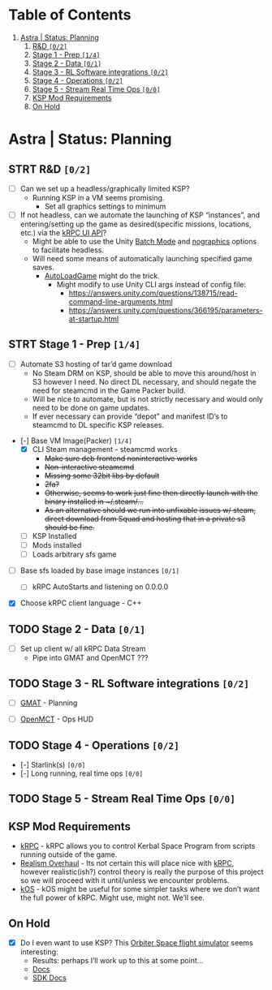 
# Table of Contents

1.  [Astra | Status: Planning](#org5fb674e)
    1.  [R&D <code>[0/2]</code>](#orgc1abe9f)
    2.  [Stage 1 - Prep <code>[1/4]</code>](#org0fe7733)
    3.  [Stage 2 - Data <code>[0/1]</code>](#org329fcbd)
    4.  [Stage 3 - RL Software integrations <code>[0/2]</code>](#orgd64e53c)
    5.  [Stage 4 - Operations <code>[0/2]</code>](#orgb946716)
    6.  [Stage 5 - Stream Real Time Ops <code>[0/0]</code>](#orge7e98c9)
    7.  [KSP Mod Requirements](#org23d56ab)
    8.  [On Hold](#org9e524df)



<a id="org5fb674e"></a>

# Astra | Status: Planning


<a id="orgc1abe9f"></a>

## STRT R&D <code>[0/2]</code>

-   [ ] Can we set up a headless/graphically limited KSP?
    -   Running KSP in a VM seems promising.
        -   Set all graphics settings to minimum
-   [ ] If not headless, can we automate the launching of KSP &ldquo;instances&rdquo;, and entering/setting up the game as desired(specific missions, locations, etc.) via the [kRPC UI API](https://krpc.github.io/krpc/cpp/api/ui/ui.html)?
    -   Might be able to use the Unity [Batch Mode](https://docs.unity3d.com/Manual/CLIBatchmodeCoroutines.html) and [nographics](https://docs.unity3d.com/Manual/CommandLineArguments.html) options to facilitate headless.
    -   Will need some means of automatically launching specified game saves.
        -   [AutoLoadGame](https://github.com/allista/AutoLoadGame) might do the trick.
            -   Might modify to use Unity CLI args instead of config file:
                -   <https://answers.unity.com/questions/138715/read-command-line-arguments.html>
                -   <https://answers.unity.com/questions/366195/parameters-at-startup.html>


<a id="org0fe7733"></a>

## STRT Stage 1 - Prep <code>[1/4]</code>

-   [ ] Automate S3 hosting of tar&rsquo;d game download
    -   No Steam DRM on KSP, should be able to move this around/host in S3 however I need. No direct DL necessary, and should negate the need for steamcmd in the Game Packer build.
    -   Will be nice to automate, but is not strictly necessary and would only need to be done on game updates.
    -   If ever necessary can provide &ldquo;depot&rdquo; and manifest ID&rsquo;s to steamcmd to DL specific KSP releases.
-   [-] Base VM Image(Packer) <code>[1/4]</code>
    -   [X] CLI Steam management - steamcmd works
        -   <del>Make sure deb frontend noninteractive works</del>
        -   <del>Non-interactive steamcmd</del>
        -   <del>Missing some 32bit libs by default</del>
        -   <del>2fa?</del>
        -   <del>Otherwise, seems to work just fine then directly launch with the binary installed in ~/.steam/&#x2026;</del>
        -   <del>As an alternative should we run into unfixable issues w/ steam, direct download from Squad and hosting that in a private s3 should be fine.</del>
    -   [ ] KSP Installed
    -   [ ] Mods installed
    -   [ ] Loads arbitrary sfs game
-   [ ] Base sfs loaded by base image instances <code>[0/1]</code>
    -   [ ] kRPC AutoStarts and listening on 0.0.0.0
-   [X] Choose kRPC client language - C++


<a id="org329fcbd"></a>

## TODO Stage 2 - Data <code>[0/1]</code>

-   [ ] Set up client w/ all kRPC Data Stream
    -   Pipe into GMAT and OpenMCT ???


<a id="orgd64e53c"></a>

## TODO Stage 3 - RL Software integrations <code>[0/2]</code>

-   [ ] [GMAT](https://opensource.gsfc.nasa.gov/projects/GMAT/index.php) - Planning
-   [ ] [OpenMCT](https://github.com/nasa/openmct) - Ops HUD


<a id="orgb946716"></a>

## TODO Stage 4 - Operations <code>[0/2]</code>

-   [-] Starlink(s) <code>[0/0]</code>
-   [-] Long running, real time ops <code>[0/0]</code>


<a id="orge7e98c9"></a>

## TODO Stage 5 - Stream Real Time Ops <code>[0/0]</code>


<a id="org23d56ab"></a>

## KSP Mod Requirements

-   [kRPC](https://krpc.github.io/krpc/) - kRPC allows you to control Kerbal Space Program from scripts running outside of the game.
-   [Realism Overhaul](https://github.com/KSP-RO/RealismOverhaul/wiki) - Its not certain this will place nice with [kRPC](https://krpc.github.io/krpc/), however realistic(ish?) control theory is really the purpose of this project so we will proceed with it until/unless we encounter problems.
-   [kOS](https://ksp-kos.github.io/KOS/) - kOS might be useful for some simpler tasks where we don&rsquo;t want the full power of kRPC. Might use, might not. We&rsquo;ll see.


<a id="org9e524df"></a>

## On Hold

-   [X] Do I even want to use KSP? This [Orbiter Space flight simulator](http://orbit.medphys.ucl.ac.uk/index.html) seems interesting:
    -   Results: perhaps I&rsquo;ll work up to this at some point&#x2026;
    -   [Docs](https://www.orbiterwiki.org/wiki/)
    -   [SDK Docs](https://www.orbiterwiki.org/wiki/SDK_documentation)

